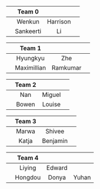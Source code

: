 |     | Team 0 |     |     |
|:----:|:---:|:---:|:---:| 
|  | Wenkun | Harrison | |
|  | Sankeerti | Li | |

|     | Team 1 |     |     |
|:----:|:---:|:---:|:---:| 
|  | Hyungkyu | Zhe | |
|  | Maximillian | Ramkumar | |

|     | Team 2 |     |     |
|:----:|:---:|:---:|:---:| 
|  | Nan | Miguel | |
|  | Bowen | Louise | |

|     | Team 3 |     |     |
|:----:|:---:|:---:|:---:| 
|  | Marwa | Shivee | |
|  | Katja | Benjamin | |

|     | Team 4 |     |     |
|:----:|:---:|:---:|:---:| 
|  | Liying | Edward | |
|  | Hongdou | Donya | Yuhan |
  